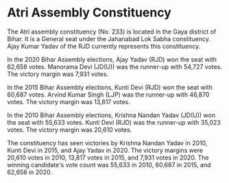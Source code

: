 # Atri Assembly Constituency

The Atri assembly constituency (No. 233) is located in the Gaya district of Bihar. It is a General seat under the Jahanabad Lok Sabha constituency. Ajay Kumar Yadav of the RJD currently represents this constituency.

In the 2020 Bihar Assembly elections, Ajay Yadav (RJD) won the seat with 62,658 votes. Manorama Devi (JD(U)) was the runner-up with 54,727 votes. The victory margin was 7,931 votes.

In the 2015 Bihar Assembly elections, Kunti Devi (RJD) won the seat with 60,687 votes. Arvind Kumar Singh (LJP) was the runner-up with 46,870 votes. The victory margin was 13,817 votes.

In the 2010 Bihar Assembly elections, Krishna Nandan Yadav (JD(U)) won the seat with 55,633 votes. Kunti Devi (RJD) was the runner-up with 35,023 votes. The victory margin was 20,610 votes.

The constituency has seen victories by Krishna Nandan Yadav in 2010, Kunti Devi in 2015, and Ajay Yadav in 2020. The victory margins were 20,610 votes in 2010, 13,817 votes in 2015, and 7,931 votes in 2020. The winning candidate's vote count was 55,633 in 2010, 60,687 in 2015, and 62,658 in 2020.
